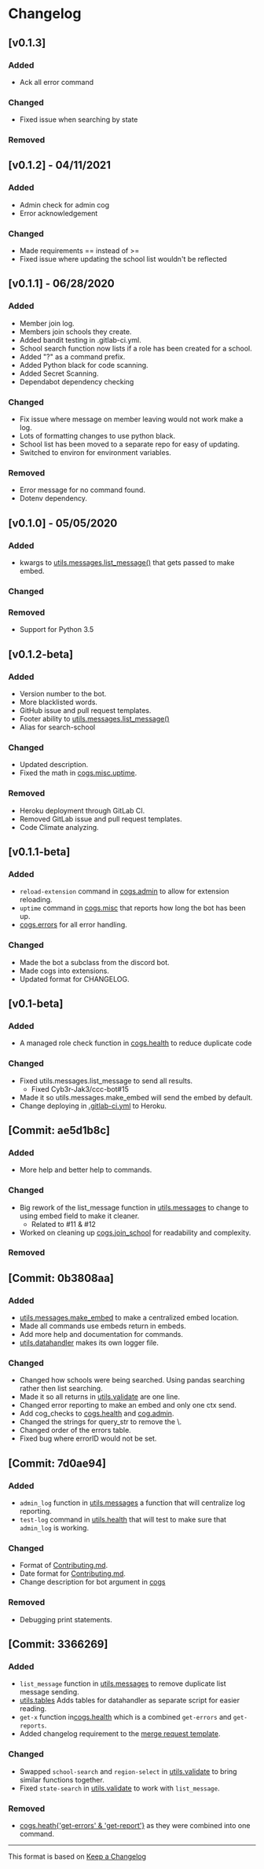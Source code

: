 # Changelog

<!-- markdownlint-disable MD001 MD003 MD024 -->

<!--

[LATEST]
---

### Added

### Changed

### Removed
-->

[v0.1.3]
---

### Added

- Ack all error command
### Changed

- Fixed issue when searching by state

### Removed


[v0.1.2] - 04/11/2021
---

### Added

- Admin check for admin cog
- Error acknowledgement

### Changed

- Made requirements == instead of >=
- Fixed issue where updating the school list wouldn't be reflected

[v0.1.1] - 06/28/2020
---

### Added

- Member join log.
- Members join schools they create.
- Added bandit testing in .gitlab-ci.yml.
- School search function now lists if a role has been created for a school.
- Added "?" as a command prefix.
- Added Python black for code scanning.
- Added Secret Scanning.
- Dependabot dependency checking

### Changed

- Fix issue where message on member leaving would not work make a log.
- Lots of formatting changes to use python black.
- School list has been moved to a separate repo for easy of updating.
- Switched to environ for environment variables.

### Removed

- Error message for no command found.
- Dotenv dependency.

[v0.1.0] - 05/05/2020
---

### Added

- kwargs to [utils.messages.list_message()](bot/utils/messages.py) that gets passed to make embed.

### Changed

### Removed

- Support for Python 3.5

[v0.1.2-beta]
---

### Added

- Version number to the bot.
- More blacklisted words.
- GitHub issue and pull request templates.
- Footer ability to [utils.messages.list_message()](bot/utils/messages.py)
- Alias for search-school

### Changed

- Updated description.
- Fixed the math in [cogs.misc.uptime](bot/cogs/misc.py).

### Removed

- Heroku deployment through GitLab CI.
- Removed GitLab issue and pull request templates.
- Code Climate analyzing.

[v0.1.1-beta]
---

### Added

- `reload-extension` command in [cogs.admin](bot/cogs/admin.py) to allow for extension reloading.
- `uptime` command in [cogs.misc](bot/cogs/misc.py) that reports how long the bot has been up.
- [cogs.errors](bot/cogs/errors.py) for all error handling.

### Changed

- Made the bot a subclass from the discord bot.
- Made cogs into extensions.
- Updated format for CHANGELOG.

[v0.1-beta]
---

### Added

- A managed role check function in [cogs.health](bot/cogs/health.py) to reduce duplicate code

### Changed

- Fixed utils.messages.list_message to send all results.
  - Fixed Cyb3r-Jak3/ccc-bot#15
- Made it so utils.messages.make_embed will send the embed by default.
- Change deploying in [.gitlab-ci.yml](.gitlab-ci.yml) to Heroku.

[Commit: ae5d1b8c]
---

### Added

- More help and better help to commands.

### Changed

- Big rework of the list_message function in [utils.messages](bot/utils/messages.py) to change to using embed field to make it cleaner.
  - Related to #11 & #12
- Worked on cleaning up [cogs.join_school](bot/cogs/schools.py) for readability and complexity.

### Removed

[Commit: 0b3808aa]
---

### Added

- [utils.messages.make_embed](bot/utils/messages.py) to make a centralized embed location.
- Made all commands use embeds return in embeds.
- Add more help and documentation for commands.
- [utils.datahandler](bot/utils/datahandler.py) makes its own logger file.

### Changed

- Changed how schools were being searched. Using pandas searching rather then list searching.
- Made it so all returns in [utils.validate](bot/utils/validate.py) are one line.
- Changed error reporting to make an embed and only one ctx send.
- Add cog_checks to [cogs.health](bot/cogs/health.py) and [cog.admin](bot/cogs/admin.py).
- Changed the strings for query_str to remove the \\.
- Changed order of the errors table.
- Fixed bug where errorID would not be set.

[Commit: 7d0ae94]
---

### Added

- `admin_log` function in [utils.messages](bot/utils/messages.py) a function that will centralize log reporting.
- `test-log` command in [utils.health](bot/cogs/health.py) that will test to make sure that `admin_log` is working.

### Changed

- Format of [Contributing.md](CONTRIBUTING.md).
- Date format for [Contributing.md](CONTRIBUTING.md).
- Change description for bot argument in [cogs](bot/cogs/)

### Removed

- Debugging print statements.

[Commit: 3366269]
---

### Added

- `list_message` function in [utils.messages](bot/utils/messages.py) to remove duplicate list message sending.
- [utils.tables](bot/utils/tables.py) Adds tables for datahandler as separate script for easier reading.
- `get-x` function in[cogs.health](bot/cogs/health.py) which is a combined `get-errors` and `get-reports`.
- Added changelog requirement to the [merge request template](.gitlab/merge_request_templates/default.md).

### Changed

- Swapped `school-search` and `region-select` in [utils.validate](bot/utils/validate.py) to bring similar functions together.
- Fixed `state-search` in [utils.validate](bot/utils/validate.py) to work with `list_message`.

### Removed

- [cogs.heath{'get-errors' & 'get-report'}](bot/cogs/health.py) as they were combined into one command.

---
This format is based on [Keep a Changelog](https://keepachangelog.com/en/1.0.0/)
